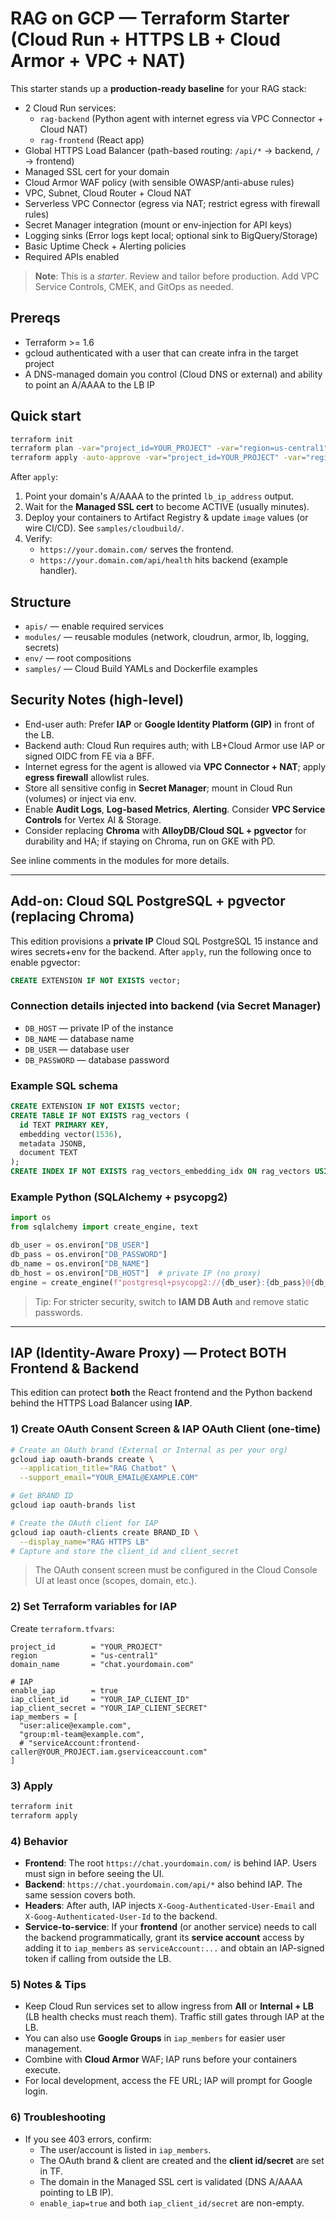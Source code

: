 # RAG on GCP — Terraform Starter (Cloud Run + HTTPS LB + Cloud Armor + VPC + NAT)

This starter stands up a **production-ready baseline** for your RAG stack:

- 2 Cloud Run services:
  - `rag-backend` (Python agent with internet egress via VPC Connector + Cloud NAT)
  - `rag-frontend` (React app)
- Global HTTPS Load Balancer (path-based routing: `/api/*` -> backend, `/` -> frontend)
- Managed SSL cert for your domain
- Cloud Armor WAF policy (with sensible OWASP/anti-abuse rules)
- VPC, Subnet, Cloud Router + Cloud NAT
- Serverless VPC Connector (egress via NAT; restrict egress with firewall rules)
- Secret Manager integration (mount or env-injection for API keys)
- Logging sinks (Error logs kept local; optional sink to BigQuery/Storage)
- Basic Uptime Check + Alerting policies
- Required APIs enabled

> **Note**: This is a *starter*. Review and tailor before production. Add VPC Service Controls, CMEK, and GitOps as needed.

## Prereqs

- Terraform >= 1.6
- gcloud authenticated with a user that can create infra in the target project
- A DNS-managed domain you control (Cloud DNS or external) and ability to point an A/AAAA to the LB IP

## Quick start

```bash
terraform init
terraform plan -var="project_id=YOUR_PROJECT" -var="region=us-central1" -var="domain_name=your.domain.com"
terraform apply -auto-approve -var="project_id=YOUR_PROJECT" -var="region=us-central1" -var="domain_name=your.domain.com"
```

After `apply`:
1. Point your domain's A/AAAA to the printed `lb_ip_address` output.
2. Wait for the **Managed SSL cert** to become ACTIVE (usually minutes).
3. Deploy your containers to Artifact Registry & update `image` values (or wire CI/CD). See `samples/cloudbuild/`.
4. Verify:
   - `https://your.domain.com/` serves the frontend.
   - `https://your.domain.com/api/health` hits backend (example handler).

## Structure

- `apis/` — enable required services
- `modules/` — reusable modules (network, cloudrun, armor, lb, logging, secrets)
- `env/` — root compositions
- `samples/` — Cloud Build YAMLs and Dockerfile examples

## Security Notes (high-level)

- End-user auth: Prefer **IAP** or **Google Identity Platform (GIP)** in front of the LB.
- Backend auth: Cloud Run requires auth; with LB+Cloud Armor use IAP or signed OIDC from FE via a BFF.
- Internet egress for the agent is allowed via **VPC Connector + NAT**; apply **egress firewall** allowlist rules.
- Store all sensitive config in **Secret Manager**; mount in Cloud Run (volumes) or inject via env.
- Enable **Audit Logs**, **Log-based Metrics**, **Alerting**. Consider **VPC Service Controls** for Vertex AI & Storage.
- Consider replacing **Chroma** with **AlloyDB/Cloud SQL + pgvector** for durability and HA; if staying on Chroma, run on GKE with PD.

See inline comments in the modules for more details.

---

## Add-on: Cloud SQL PostgreSQL + pgvector (replacing Chroma)

This edition provisions a **private IP** Cloud SQL PostgreSQL 15 instance and wires secrets+env
for the backend. After `apply`, run the following once to enable pgvector:

```sql
CREATE EXTENSION IF NOT EXISTS vector;
```

### Connection details injected into backend (via Secret Manager)
- `DB_HOST` — private IP of the instance
- `DB_NAME` — database name
- `DB_USER` — database user
- `DB_PASSWORD` — database password

### Example SQL schema
```sql
CREATE EXTENSION IF NOT EXISTS vector;
CREATE TABLE IF NOT EXISTS rag_vectors (
  id TEXT PRIMARY KEY,
  embedding vector(1536),
  metadata JSONB,
  document TEXT
);
CREATE INDEX IF NOT EXISTS rag_vectors_embedding_idx ON rag_vectors USING ivfflat (embedding vector_cosine_ops) WITH (lists = 100);
```

### Example Python (SQLAlchemy + psycopg2)
```python
import os
from sqlalchemy import create_engine, text

db_user = os.environ["DB_USER"]
db_pass = os.environ["DB_PASSWORD"]
db_name = os.environ["DB_NAME"]
db_host = os.environ["DB_HOST"]  # private IP (no proxy)
engine = create_engine(f"postgresql+psycopg2://{db_user}:{db_pass}@{db_host}:5432/{db_name}")
```

> Tip: For stricter security, switch to **IAM DB Auth** and remove static passwords.

---

## IAP (Identity-Aware Proxy) — Protect BOTH Frontend & Backend

This edition can protect **both** the React frontend and the Python backend behind the HTTPS Load Balancer using **IAP**.

### 1) Create OAuth Consent Screen & IAP OAuth Client (one-time)
```bash
# Create an OAuth brand (External or Internal as per your org)
gcloud iap oauth-brands create \
  --application_title="RAG Chatbot" \
  --support_email="YOUR_EMAIL@EXAMPLE.COM"

# Get BRAND ID
gcloud iap oauth-brands list

# Create the OAuth client for IAP
gcloud iap oauth-clients create BRAND_ID \
  --display_name="RAG HTTPS LB"
# Capture and store the client_id and client_secret
```

> The OAuth consent screen must be configured in the Cloud Console UI at least once (scopes, domain, etc.).

### 2) Set Terraform variables for IAP
Create `terraform.tfvars`:
```hcl
project_id        = "YOUR_PROJECT"
region            = "us-central1"
domain_name       = "chat.yourdomain.com"

# IAP
enable_iap        = true
iap_client_id     = "YOUR_IAP_CLIENT_ID"
iap_client_secret = "YOUR_IAP_CLIENT_SECRET"
iap_members = [
  "user:alice@example.com",
  "group:ml-team@example.com",
  # "serviceAccount:frontend-caller@YOUR_PROJECT.iam.gserviceaccount.com"
]
```

### 3) Apply
```bash
terraform init
terraform apply
```

### 4) Behavior
- **Frontend**: The root `https://chat.yourdomain.com/` is behind IAP. Users must sign in before seeing the UI.
- **Backend**: `https://chat.yourdomain.com/api/*` also behind IAP. The same session covers both.
- **Headers**: After auth, IAP injects `X-Goog-Authenticated-User-Email` and `X-Goog-Authenticated-User-Id` to the backend.
- **Service-to-service**: If your **frontend** (or another service) needs to call the backend programmatically, grant its **service account** access by adding it to `iap_members` as `serviceAccount:...` and obtain an IAP-signed token if calling from outside the LB.

### 5) Notes & Tips
- Keep Cloud Run services set to allow ingress from **All** or **Internal + LB** (LB health checks must reach them). Traffic still gates through IAP at the LB.
- You can also use **Google Groups** in `iap_members` for easier user management.
- Combine with **Cloud Armor** WAF; IAP runs before your containers execute.
- For local development, access the FE URL; IAP will prompt for Google login.

### 6) Troubleshooting
- If you see 403 errors, confirm:
  - The user/account is listed in `iap_members`.
  - The OAuth brand & client are created and the **client id/secret** are set in TF.
  - The domain in the Managed SSL cert is validated (DNS A/AAAA pointing to LB IP).
  - `enable_iap=true` and both `iap_client_id/secret` are non-empty.
